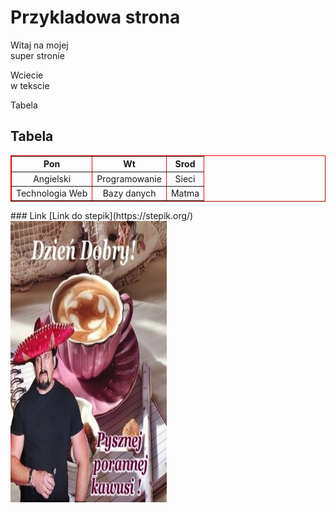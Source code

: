 <style>
#table123
{
    border-color: red;
    text-align: center;
}
#obrazek 
{
    height: 450px;
    width: 250px;
}
</style>

# Przykladowa strona
Witaj na mojej <br>
super stronie

Wciecie<br>
w tekscie

Tabela
## Tabela
<table id="table123" border="1">
  <tr>
    <th>Pon</th>
    <th>Wt</th>
    <th>Srod</th>
  </tr>
  <tr>
    <td>Angielski</td>
    <td>Programowanie</td>
    <td>Sieci</td>
  </tr>
  <tr>
    <td>Technologia Web</td>
    <td>Bazy danych</td>
    <td>Matma</td>
  </tr>
</table>
### Link
[Link do stepik](https://stepik.org/)

<img src='pct/smacznejkawusi.jpg' id="obrazek">
